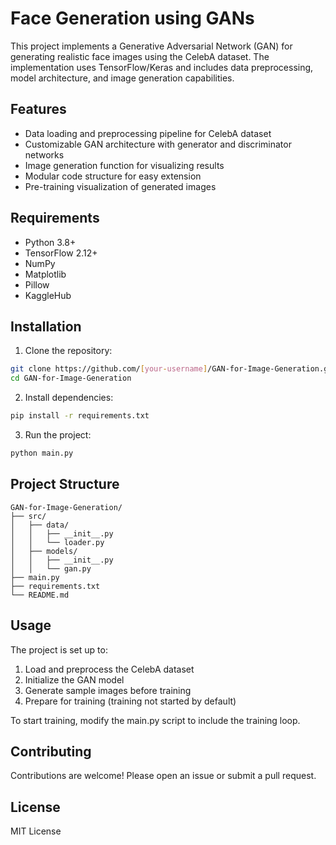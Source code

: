 # Face Generation using GANs

This project implements a Generative Adversarial Network (GAN) for generating realistic face images using the CelebA dataset. The implementation uses TensorFlow/Keras and includes data preprocessing, model architecture, and image generation capabilities.

## Features

- Data loading and preprocessing pipeline for CelebA dataset
- Customizable GAN architecture with generator and discriminator networks
- Image generation function for visualizing results
- Modular code structure for easy extension
- Pre-training visualization of generated images

## Requirements

- Python 3.8+
- TensorFlow 2.12+
- NumPy
- Matplotlib
- Pillow
- KaggleHub

## Installation

1. Clone the repository:
```bash
git clone https://github.com/[your-username]/GAN-for-Image-Generation.git
cd GAN-for-Image-Generation
```

2. Install dependencies:
```bash
pip install -r requirements.txt
```

3. Run the project:
```bash
python main.py
```

## Project Structure

```
GAN-for-Image-Generation/
├── src/
│   ├── data/
│   │   ├── __init__.py
│   │   └── loader.py
│   ├── models/
│   │   ├── __init__.py
│   │   └── gan.py
├── main.py
├── requirements.txt
└── README.md
```

## Usage

The project is set up to:
1. Load and preprocess the CelebA dataset
2. Initialize the GAN model
3. Generate sample images before training
4. Prepare for training (training not started by default)

To start training, modify the main.py script to include the training loop.

## Contributing

Contributions are welcome! Please open an issue or submit a pull request.

## License

MIT License
